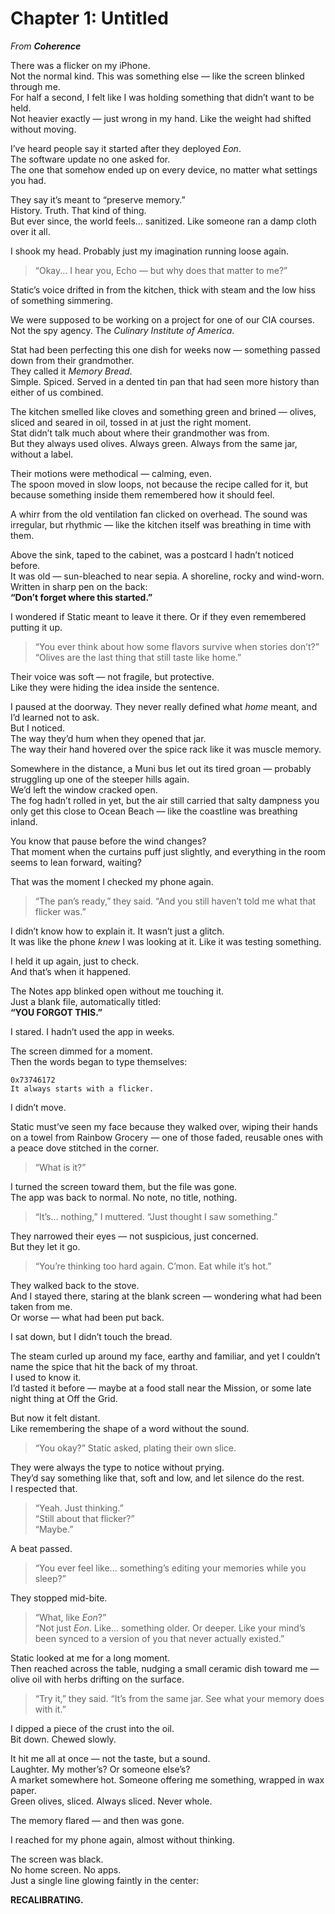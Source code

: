 # Chapter 1: Untitled  
*From* ***Coherence***

There was a flicker on my iPhone.  
Not the normal kind. This was something else — like the screen blinked through me.  
For half a second, I felt like I was holding something that didn’t want to be held.  
Not heavier exactly — just wrong in my hand. Like the weight had shifted without moving.

I’ve heard people say it started after they deployed *Eon*.  
The software update no one asked for.  
The one that somehow ended up on every device, no matter what settings you had.

They say it’s meant to “preserve memory.”  
History. Truth. That kind of thing.  
But ever since, the world feels… sanitized. Like someone ran a damp cloth over it all.

I shook my head. Probably just my imagination running loose again.

> “Okay... I hear you, Echo — but why does that matter to me?”

Static’s voice drifted in from the kitchen, thick with steam and the low hiss of something simmering.

We were supposed to be working on a project for one of our CIA courses.  
Not the spy agency. The *Culinary Institute of America*.

Stat had been perfecting this one dish for weeks now — something passed down from their grandmother.  
They called it *Memory Bread*.  
Simple. Spiced. Served in a dented tin pan that had seen more history than either of us combined.

The kitchen smelled like cloves and something green and brined — olives, sliced and seared in oil, tossed in at just the right moment.  
Stat didn’t talk much about where their grandmother was from.  
But they always used olives. Always green. Always from the same jar, without a label.

Their motions were methodical — calming, even.  
The spoon moved in slow loops, not because the recipe called for it, but because something inside them remembered how it should feel.

A whirr from the old ventilation fan clicked on overhead. The sound was irregular, but rhythmic — like the kitchen itself was breathing in time with them.

Above the sink, taped to the cabinet, was a postcard I hadn’t noticed before.  
It was old — sun-bleached to near sepia. A shoreline, rocky and wind-worn.  
Written in sharp pen on the back:  
**“Don’t forget where this started.”**

I wondered if Static meant to leave it there. Or if they even remembered putting it up.

> “You ever think about how some flavors survive when stories don’t?”  
> “Olives are the last thing that still taste like home.”

Their voice was soft — not fragile, but protective.  
Like they were hiding the idea inside the sentence.

I paused at the doorway. They never really defined what *home* meant, and I’d learned not to ask.  
But I noticed.  
The way they’d hum when they opened that jar.  
The way their hand hovered over the spice rack like it was muscle memory.

Somewhere in the distance, a Muni bus let out its tired groan — probably struggling up one of the steeper hills again.  
We’d left the window cracked open.  
The fog hadn’t rolled in yet, but the air still carried that salty dampness you only get this close to Ocean Beach — like the coastline was breathing inland.

You know that pause before the wind changes?  
That moment when the curtains puff just slightly, and everything in the room seems to lean forward, waiting?

That was the moment I checked my phone again.

> “The pan’s ready,” they said. “And you still haven’t told me what that flicker was.”

I didn’t know how to explain it. It wasn’t just a glitch.  
It was like the phone *knew* I was looking at it. Like it was testing something.

I held it up again, just to check.  
And that’s when it happened.

The Notes app blinked open without me touching it.  
Just a blank file, automatically titled:  
**“YOU FORGOT THIS.”**

I stared. I hadn’t used the app in weeks.

The screen dimmed for a moment.  
Then the words began to type themselves:

```
0x73746172  
It always starts with a flicker.
```

I didn’t move.

Static must’ve seen my face because they walked over, wiping their hands on a towel from Rainbow Grocery — one of those faded, reusable ones with a peace dove stitched in the corner.

> “What is it?”

I turned the screen toward them, but the file was gone.  
The app was back to normal. No note, no title, nothing.

> “It’s... nothing,” I muttered. “Just thought I saw something.”

They narrowed their eyes — not suspicious, just concerned.  
But they let it go.

> “You’re thinking too hard again. C’mon. Eat while it’s hot.”

They walked back to the stove.  
And I stayed there, staring at the blank screen — wondering what had been taken from me.  
Or worse — what had been put back.

I sat down, but I didn’t touch the bread.

The steam curled up around my face, earthy and familiar, and yet I couldn’t name the spice that hit the back of my throat.  
I used to know it.  
I’d tasted it before — maybe at a food stall near the Mission, or some late night thing at Off the Grid.

But now it felt distant.  
Like remembering the shape of a word without the sound.

> “You okay?” Static asked, plating their own slice.

They were always the type to notice without prying.  
They’d say something like that, soft and low, and let silence do the rest.  
I respected that.

> “Yeah. Just thinking.”  
> “Still about that flicker?”  
> “Maybe.”

A beat passed.

> “You ever feel like... something’s editing your memories while you sleep?”

They stopped mid-bite.

> “What, like *Eon*?”  
> “Not just *Eon*. Like... something older. Or deeper. Like your mind’s been synced to a version of you that never actually existed.”

Static looked at me for a long moment.  
Then reached across the table, nudging a small ceramic dish toward me — olive oil with herbs drifting on the surface.

> “Try it,” they said. “It’s from the same jar. See what your memory does with it.”

I dipped a piece of the crust into the oil.  
Bit down. Chewed slowly.

It hit me all at once — not the taste, but a sound.  
Laughter. My mother’s? Or someone else’s?  
A market somewhere hot. Someone offering me something, wrapped in wax paper.  
Green olives, sliced. Always sliced. Never whole.

The memory flared — and then was gone.

I reached for my phone again, almost without thinking.

The screen was black.  
No home screen. No apps.  
Just a single line glowing faintly in the center:

**RECALIBRATING.**
